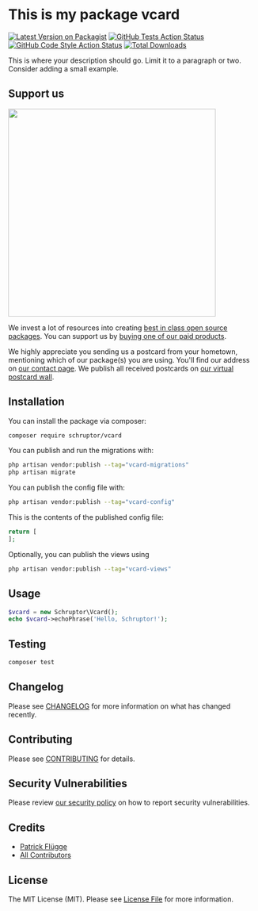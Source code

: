 # This is my package vcard

[![Latest Version on Packagist](https://img.shields.io/packagist/v/schruptor/vcard.svg?style=flat-square)](https://packagist.org/packages/schruptor/vcard)
[![GitHub Tests Action Status](https://img.shields.io/github/actions/workflow/status/schruptor/vcard/run-tests.yml?branch=main&label=tests&style=flat-square)](https://github.com/schruptor/vcard/actions?query=workflow%3Arun-tests+branch%3Amain)
[![GitHub Code Style Action Status](https://img.shields.io/github/actions/workflow/status/schruptor/vcard/fix-php-code-style-issues.yml?branch=main&label=code%20style&style=flat-square)](https://github.com/schruptor/vcard/actions?query=workflow%3A"Fix+PHP+code+style+issues"+branch%3Amain)
[![Total Downloads](https://img.shields.io/packagist/dt/schruptor/vcard.svg?style=flat-square)](https://packagist.org/packages/schruptor/vcard)

This is where your description should go. Limit it to a paragraph or two. Consider adding a small example.

## Support us

[<img src="https://github-ads.s3.eu-central-1.amazonaws.com/vcard.jpg?t=1" width="419px" />](https://spatie.be/github-ad-click/vcard)

We invest a lot of resources into creating [best in class open source packages](https://spatie.be/open-source). You can support us by [buying one of our paid products](https://spatie.be/open-source/support-us).

We highly appreciate you sending us a postcard from your hometown, mentioning which of our package(s) you are using. You'll find our address on [our contact page](https://spatie.be/about-us). We publish all received postcards on [our virtual postcard wall](https://spatie.be/open-source/postcards).

## Installation

You can install the package via composer:

```bash
composer require schruptor/vcard
```

You can publish and run the migrations with:

```bash
php artisan vendor:publish --tag="vcard-migrations"
php artisan migrate
```

You can publish the config file with:

```bash
php artisan vendor:publish --tag="vcard-config"
```

This is the contents of the published config file:

```php
return [
];
```

Optionally, you can publish the views using

```bash
php artisan vendor:publish --tag="vcard-views"
```

## Usage

```php
$vcard = new Schruptor\Vcard();
echo $vcard->echoPhrase('Hello, Schruptor!');
```

## Testing

```bash
composer test
```

## Changelog

Please see [CHANGELOG](CHANGELOG.md) for more information on what has changed recently.

## Contributing

Please see [CONTRIBUTING](CONTRIBUTING.md) for details.

## Security Vulnerabilities

Please review [our security policy](../../security/policy) on how to report security vulnerabilities.

## Credits

- [Patrick Flügge](https://github.com/schruptor)
- [All Contributors](../../contributors)

## License

The MIT License (MIT). Please see [License File](LICENSE.md) for more information.
